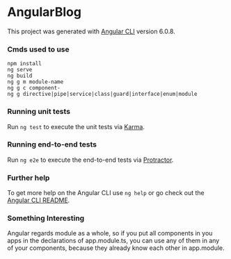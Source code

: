 # AngularBlog

This project was generated with [Angular CLI](https://github.com/angular/angular-cli) version 6.0.8.

### Cmds used to use
```
npm install
ng serve
ng build
ng g m module-name
ng g c component-
ng g directive|pipe|service|class|guard|interface|enum|module
```

### Running unit tests

Run `ng test` to execute the unit tests via [Karma](https://karma-runner.github.io).

### Running end-to-end tests

Run `ng e2e` to execute the end-to-end tests via [Protractor](http://www.protractortest.org/).

### Further help

To get more help on the Angular CLI use `ng help` or go check out the [Angular CLI README](https://github.com/angular/angular-cli/blob/master/README.md).

### Something Interesting
Angular regards module as a whole, so if you put all components in you apps in the declarations of app.module.ts, you can use any of them in any of your components, because they already know each other in app.module.